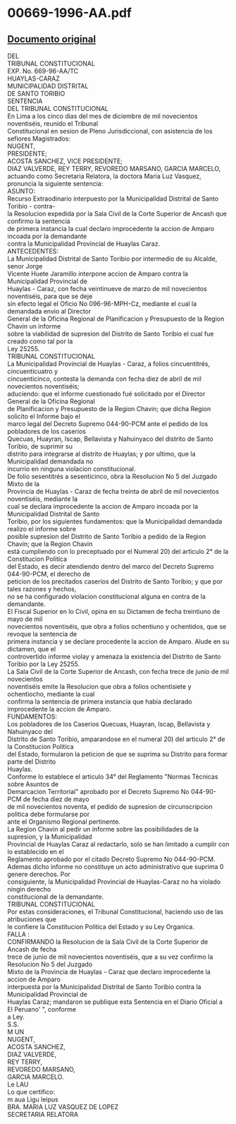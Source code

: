 
00669-1996-AA.pdf
=================
  
[Documento original](https://tc.gob.pe/jurisprudencia/1997/00669-1996-AA.pdf)  
---  
DEL  
TRIBUNAL CONSTITUCIONAL  
EXP. No. 669-96-AA/TC  
HUAYLAS-CARAZ  
MUNICIPALIDAD DISTRITAL  
DE SANTO TORIBIO  
SENTENCIA  
DEL TRIBUNAL CONSTITUCIONAL  
En Lima a los cinco dias del mes de diciembre de mil novecientos noventiséis, reunido el Tribunal  
Constitucional en sesion de Pleno Jurisdiccional, con asistencia de los sefiores Magistrados:  
NUGENT,  
PRESIDENTE;  
ACOSTA SANCHEZ, VICE PRESIDENTE;  
DIAZ VALVERDE, REY TERRY, REVOREDO MARSANO, GARCIA MARCELO,  
actuando como Secretaria Relatora, la doctora Maria Luz Vasquez, pronuncia la siguiente sentencia:  
ASUNTO:  
Recurso Extraodinario interpuesto por la Municipalidad Distrital de Santo Toribio - contra-  
la Resolucion expedida por la Sala Civil de la Corte Superior de Ancash que confirmo la sentencia  
de primera instancia la cual declaro improcedente la accion de Amparo incoada por la demandante  
contra la Municipalidad Provincial de Huaylas Caraz.  
ANTECEDENTES:  
La Municipalidad Distrital de Santo Toribio por intermedio de su Alcalde, senor Jorge  
Vicente Huete Jaramillo interpone accion de Amparo contra la Municipalidad Provincial de  
Huaylas - Caraz, con fecha veintinueve de marzo de mil novecientos noventiséis, para que se deje  
sin efecto legal el Oficio No 096-96-MPH-Cz, mediante el cual la demandada envio al Director  
General de la Oficina Regional de Planificacion y Presupuesto de la Region Chavin un informe  
sobre la viabilidad de supresion del Distrito de Santo Toribio el cual fue creado como tal por la  
Ley 25255.  
TRIBUNAL CONSTITUCIONAL  
La Municipalidad Provincial de Huaylas - Caraz, a folios cincuentitrés, cincuenticuatro y  
cincuenticinco, contesta la demanda con fecha diez de abril de mil novecientos noventiséis;  
aduciendo: que el informe cuestionado fué solicitado por el Director General de la Oficina Regional  
de Planificacion y Presupuesto de la Region Chavin; que dicha Region solicito el Informe bajo el  
marco legal del Decreto Supremo 044-90-PCM ante el pedido de los pobladores de los caserios  
Quecuas, Huayran, Iscap, Bellavista y Nahuinyaco del distrito de Santo Toribio, de suprimir su  
distrito para integrarse al distrito de Huaylas; y por ultimo, que la Municipalidad demandada no  
incurrio en ninguna violacion constitucional.  
De folio sesentitrés a sesenticinco, obra la Resolucion No 5 del Juzgado Mixto de la  
Provincia de Huaylas - Caraz de fecha treinta de abril de mil novecientos noventiséis, mediante la  
cual se declara improcedente la accion de Amparo incoada por la Municipalidad Distrital de Santo  
Toribio, por los siguientes fundamentos: que la Municipalidad demandada realizo el informe sobre  
posible supresion del Distrito de Santo Toribio a pedido de la Region Chavin; que la Region Chavin  
està cumpliendo con lo preceptuado por el Numeral 20) del articulo 2° de la Constitucion Politica  
del Estado, es decir atendiendo dentro del marco del Decreto Supremo 044-90-PCM, el derecho de  
peticion de los precitados caserios del Distrito de Santo Toribio; y que por tales razones y hechos,  
no se ha configurado violacion constitucional alguna en contra de la demandante.  
El Fiscal Superior en lo Civil, opina en su Dictamen de fecha treintiuno de mayo de mil  
novecientos noventiséis, que obra a folios ochentiuno y ochentidos, que se revoque la sentencia de  
primera instancia y se declare procedente la accion de Amparo. Alude en su dictamen, que el  
controvertido informe violay y amenaza la existencia del Distrito de Santo Toribio por la Ley 25255.  
La Sala Civil de la Corte Superior de Ancash, con fecha trece de junio de mil novecientos  
noventiséis emite la Resolucion que obra a folios ochentisiete y ochentiocho, mediante la cual  
confirma la sentencia de primera instancia que habia declarado improcedente la accion de Amparo.  
FUNDAMENTOS:  
Los pobladores de los Caserios Quecuas, Huayran, Iscap, Bellavista y Nahuinyaco del  
Distrito de Santo Toribio, amparandose en el numeral 20) del articulo 2° de la Constitucion Politica  
del Estado, formularon la peticion de que se suprima su Distrito para formar parte del Distrito  
Huaylas.  
Conforme lo establece el articulo 34° del Reglamento "Normas Técnicas sobre Asuntos de  
Demarcacion Territorial" aprobado por el Decreto Supremo No 044-90-PCM de fecha diez de mayo  
de mil novecientos noventa, el pedido de supresion de circunscripcion politica debe formularse por  
ante el Organismo Regional pertinente.  
La Region Chavin al pedir un informe sobre las posibilidades de la supresion, y la Municipalidad  
Provincial de Huaylas Caraz al redactarlo, solo se han limitado a cumplir con lo establecido en el  
Reglamento aprobado por el citado Decreto Supremo No 044-90-PCM.  
Ademas dicho informe no constituye un acto administrativo que suprima 0 genere derechos. Por  
consiguiente, la Municipalidad Provincial de Huaylas-Caraz no ha violado ningin derecho  
constitucional de la demandante.  
TRIBUNAL CONSTITUCIONAL  
Por estas consideraciones, el Tribunal Constitucional, haciendo uso de las atribuciones que  
le confiere la Constitucion Politica del Estado y su Ley Organica.  
FALLA :  
CONFIRMANDO la Resolucion de la Sala Civil de la Corte Superior de Ancash de fecha  
trece de junio de mil novecientos noventiséis, que a su vez confirmo la Resolucion No 5 del Juzgado  
Mixto de la Provincia de Huaylas - Caraz que declaro improcedente la accion de Amparo  
interpuesta por la Municipalidad Distrital de Santo Toribio contra la Municipalidad Provincial de  
Huaylas Caraz; mandaron se publique esta Sentencia en el Diario Oficial a El Peruano' ", conforme  
a Ley.  
S.S.  
M UN  
NUGENT,  
ACOSTA SANCHEZ,  
DIAZ VALVERDE,  
REY TERRY,  
REVOREDO MARSANO,  
GARCIA MARCELO.  
Le  LAU  
Lo que certifico:  
m aua Ligu leipus  
BRA. MARIA LUZ VASQUEZ DE LOPEZ  
SECRETARIA RELATORA